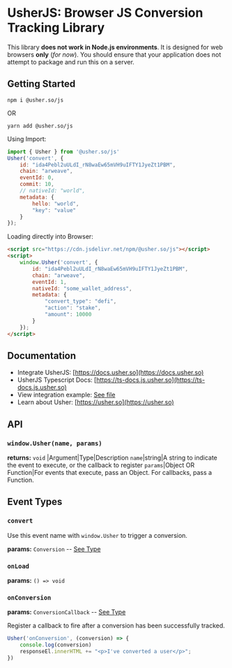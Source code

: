 # UsherJS: Browser JS Conversion Tracking Library

This library **does not work in Node.js environments**. It is designed for web browsers **only** (*for now*). You should ensure that your application does not attempt to package and run this on a server.

## Getting Started

```
npm i @usher.so/js
```
OR
```
yarn add @usher.so/js
```

Using Import:
```javascript
import { Usher } from '@usher.so/js'
Usher('convert', {
	id: "ida4Pebl2uULdI_rN8waEw65mVH9uIFTY1JyeZt1PBM",
	chain: "arweave",
	eventId: 0,
	commit: 10,
	// nativeId: "world",
	metadata: {
		hello: "world",
		"key": "value"
	}
});
```

Loading directly into Browser:
```html
<script src="https://cdn.jsdelivr.net/npm/@usher.so/js"></script>
<script>
	window.Usher('convert', {
		id: "ida4Pebl2uULdI_rN8waEw65mVH9uIFTY1JyeZt1PBM",
		chain: "arweave",
		eventId: 1,
		nativeId: "some_wallet_address",
		metadata: {
			"convert_type": "defi",
			"action": "stake",
			"amount": 10000
		}
	});
</script>
```

## Documentation

- Integrate UsherJS: [https://docs.usher.so](https://docs.usher.so)
- UsherJS Typescript Docs: [https://ts-docs.js.usher.so](https://ts-docs.js.usher.so)
- View integration example: [See file](https://github.com/usherlabs/usher.js/blob/master/tools/index.html)
- Learn about Usher: [https://usher.so](https://usher.so)

## API

### `window.Usher(name, params)`

**returns:** `void`
|Argument|Type|Description
`name`|string|A string to indicate the event to execute, or the callback to register
`params`|Object OR Function|For events that execute, pass an Object. For callbacks, pass a Function.

## Event Types

### `convert`

Use this event name with `window.Usher` to trigger a conversion.

**params:** `Conversion` -- [See Type](https://ts-docs.js.usher.so/types/types.conversion)

### `onLoad`

**params:** `() => void`

### `onConversion`

**params:** `ConversionCallback` -- [See Type](https://ts-docs.js.usher.so/types/types.conversioncallback)

Register a callback to fire after a conversion has been successfully tracked.

```javascript
Usher('onConversion', (conversion) => {
	console.log(conversion)
	responseEl.innerHTML += "<p>I've converted a user</p>";
})
```
